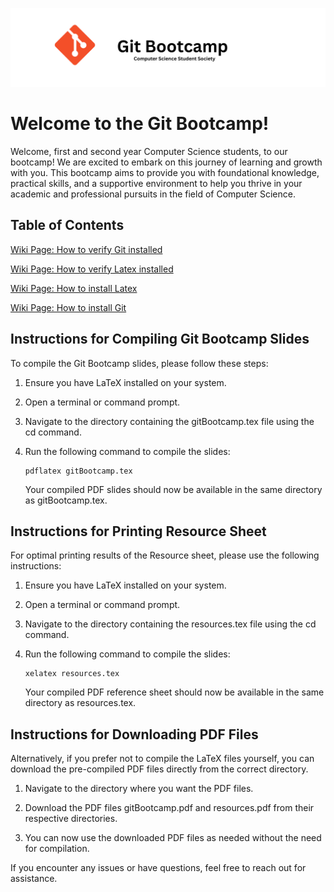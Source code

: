 ![Git Bootcamp](</slides/img/Git Bootcamp.png>)

# Welcome to the Git Bootcamp!
Welcome, first and second year Computer Science students, to our bootcamp! 
We are excited to embark on this journey of learning and growth with you. 
This bootcamp aims to provide you with foundational knowledge, practical skills, 
and a supportive environment to help you thrive in your academic and professional pursuits in the field of Computer Science.

## Table of Contents

[Wiki Page: How to verify Git
installed](https://gitlab.com/natedolny/git_bootcamp/-/wikis/Git-Verification-and-Installation)

[Wiki Page: How to verify Latex
installed](https://gitlab.com/natedolny/git_bootcamp/-/wikis/Verify-LaTeX-Installation)

[Wiki Page: How to install
Latex](https://gitlab.com/natedolny/git_bootcamp/-/wikis/Installing-LaTeX)

[Wiki Page: How to install
Git](https://gitlab.com/natedolny/git_bootcamp/-/wikis/How-to-Install-Git)

## Instructions for Compiling Git Bootcamp Slides

To compile the Git Bootcamp slides, please follow these steps:

1. Ensure you have LaTeX installed on your system.
2. Open a terminal or command prompt.
3. Navigate to the directory containing the gitBootcamp.tex file using the cd command.
4. Run the following command to compile the slides:
   
   ```
   pdflatex gitBootcamp.tex
   ```
   Your compiled PDF slides should now be available in the same directory as gitBootcamp.tex.


## Instructions for Printing Resource Sheet

For optimal printing results of the Resource sheet, please use the following instructions:

1. Ensure you have LaTeX installed on your system.
2. Open a terminal or command prompt.
3. Navigate to the directory containing the resources.tex file using the cd command.
4. Run the following command to compile the slides:
   
   ```
   xelatex resources.tex
   ```
   Your compiled PDF reference sheet should now be available in the same directory as resources.tex.

## Instructions for Downloading PDF Files

Alternatively, if you prefer not to compile the LaTeX files yourself, you can download the pre-compiled PDF files directly from the correct directory.

1. Navigate to the directory where you want the PDF files.

2. Download the PDF files gitBootcamp.pdf and resources.pdf from their respective directories.

3. You can now use the downloaded PDF files as needed without the need for compilation.

If you encounter any issues or have questions, feel free to reach out for assistance.
